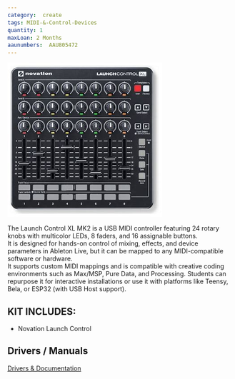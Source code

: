 ```yaml
---
category:  create
tags: MIDI-&-Control-Devices
quantity: 1
maxLoan: 2 Months
aaunumbers:  AAU805472
---
```

![Novation Launch Control](/assets/images/equip/novation.jpg)

The Launch Control XL MK2 is a USB MIDI controller featuring 24 rotary knobs with multicolor LEDs, 8 faders, and 16 assignable buttons.<br>It is designed for hands-on control of mixing, effects, and device parameters in Ableton Live, but it can be mapped to any MIDI-compatible software or hardware.<br>It supports custom MIDI mappings and is compatible with creative coding environments such as Max/MSP, Pure Data, and Processing. Students can repurpose it for interactive installations or use it with platforms like Teensy, Bela, or ESP32 (with USB Host support).
## KIT INCLUDES:
-  Novation Launch Control

## Drivers / Manuals
[Drivers & Documentation](https://downloads.novationmusic.com/novation/launch/launch-control-xl-mk1mk2)



